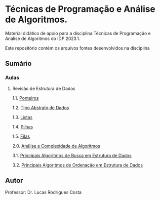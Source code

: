 # Técnicas de Programação e Análise de Algoritmos.

Material didático de apoio para a disciplina Técnicas de Programação e Análise de Algoritmos do IDP 2023.1.

Este repositório contém os arquivos fontes desenvolvidos na disciplina

## Sumário

### Aulas

1. Revisão de Estrutura de Dados

    1.1. [Ponteiros](Aulas/Aula02)

    1.2. [Tipo Abstrato de Dados](Aulas/Aula03)

    1.3. [Listas](Aulas/Aula04)

    1.4. [Pilhas](Aulas/Aula05)

    1.5. [Filas](Aulas/Aula06)

    2.0. [Análise e Complexidade de Algoritmos](Aulas/Aula07)

    3.1. [Principais Algoritmos de Busca em Estrutura de Dados](Aulas/Aula09)

    3.2. [Principais Algoritmos de Ordenação em Estrutura de Dados](Aulas/Aula10)

## Autor

Professor: Dr. Lucas Rodrigues Costa
